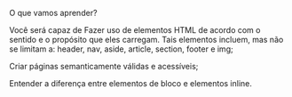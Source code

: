 O que vamos aprender?

Você será capaz de
Fazer uso de elementos HTML de acordo com o sentido e o propósito que eles carregam. Tais elementos incluem, mas não se limitam a: header, nav, aside, article, section, footer e img;


Criar páginas semanticamente válidas e acessíveis;


Entender a diferença entre elementos de bloco e elementos inline.


